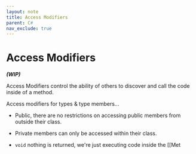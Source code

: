 ```yaml
---
layout: note
title: Access Modifiers
parent: C#
nav_exclude: true
---
```


# Access Modifiers
***(WIP)***

Access Modifiers control the ability of others to discover and call the code inside of a method.

Access modifiers for types & type members...

- Public, there are no restrictions on accessing public members from outside their class.

- Private members can only be accessed within their class.

- `void` nothing is returned, we're just executing code inside the [[Met